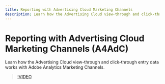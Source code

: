 ```yaml
---
title: Reporting with Advertising Cloud Marketing Channels
description: Learn how the Advertising Cloud view-through and click-through entry data works with Adobe Analytics Marketing Channels.
---
```


# Reporting with Advertising Cloud Marketing Channels (A4AdC)

Learn how the Advertising Cloud view-through and click-through entry data works with Adobe Analytics Marketing Channels.

>[!VIDEO](https://video.tv.adobe.com/v/33502)
